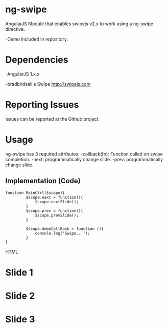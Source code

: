 ng-swipe
========

AngularJS Module that enables swipejs v2.x to work using a ng-swipe directive.

-Demo included in repository.

Dependencies
============

-AngularJS 1.x.x

-bradbirdsall's Swipe http://swipejs.com

Reporting Issues
================

Issues can be reported at the Github project.

Usage
=====

ng-swipe has 3 required attributes:
-callback(fn): Function called on swipe completion.
-next: programmatically change slide.
-prev: programmatically change slide.

Implementation (Code)
---------------------

    function MainCtrl($scope){
             $scope.next = function(){
                 $scope.nextSlide();
             }
             $scope.prev = function(){
                 $scope.prevSlide();
             }

             $scope.demoCallBack = function (){
                 console.log('Swipe...');
             }
    }

HTML
    <swipe callback="demoCallBack()" next="nextSlide" prev="prevSlide">
             <div class="demo-box">
                 <h1>Slide 1</h1>
             </div>
             <div class="demo-box">
                 <h1>Slide 2</h1>
             </div>
             <div class="demo-box">
                 <h1>Slide 3</h1>
             </div>
    </swipe>

